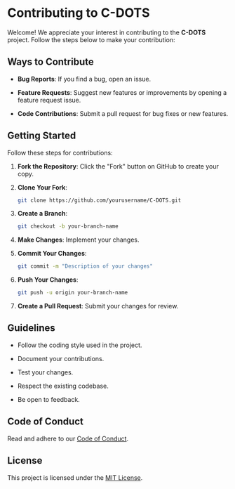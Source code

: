 # Contributing to C-DOTS

Welcome! We appreciate your interest in contributing to the **C-DOTS** project. Follow the steps below to make your contribution:

## Ways to Contribute

- **Bug Reports**: If you find a bug, open an issue.

- **Feature Requests**: Suggest new features or improvements by opening a feature request issue.

- **Code Contributions**: Submit a pull request for bug fixes or new features.


## Getting Started

Follow these steps for contributions:

1. **Fork the Repository**: Click the "Fork" button on GitHub to create your copy.

2. **Clone Your Fork**:

    ```bash
    git clone https://github.com/yourusername/C-DOTS.git
    ```

3. **Create a Branch**:

    ```bash
    git checkout -b your-branch-name
    ```

4. **Make Changes**: Implement your changes.

5. **Commit Your Changes**:

    ```bash
    git commit -m "Description of your changes"
    ```

6. **Push Your Changes**:

    ```bash
    git push -u origin your-branch-name
    ```

7. **Create a Pull Request**: Submit your changes for review.

## Guidelines

- Follow the coding style used in the project.

- Document your contributions.

- Test your changes.

- Respect the existing codebase.

- Be open to feedback.

## Code of Conduct

Read and adhere to our [Code of Conduct](./CODE_OF_CONDUCT.md).

## License

This project is licensed under the [MIT License](./LICENSE).